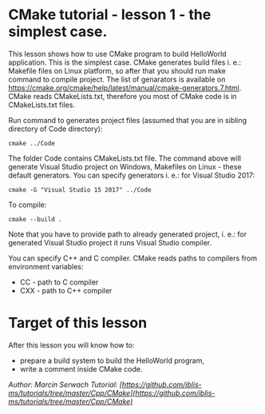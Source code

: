 # CMake tutorial - lesson 1 - the simplest case.
This lesson shows how to use CMake program to build HelloWorld application. This is the simplest case. CMake generates build files i. e.: Makefile files on Linux platform, so after that you should run make command to compile project. The list of genarators is available on https://cmake.org/cmake/help/latest/manual/cmake-generators.7.html. CMake reads CMakeLists.txt, therefore you most of CMake code is in CMakeLists.txt files.

Run command to generates project files (assumed that you are in sibling directory of Code directory):
```
cmake ../Code
```
The folder Code contains CMakeLists.txt file. The command above will generate Visual Studio project on Windows, Makefiles on Linux - these default generators. You can specify generators i. e.: for Visual Studio 2017:
```
cmake -G "Visual Studio 15 2017" ../Code
```

To compile:
```
cmake --build .
```
Note that you have to provide path to already generated project, i. e.: for generated Visual Studio project it runs Visual Studio compiler.

You can specify C++ and C compiler. CMake reads paths to compilers from environment variables:
- CC - path to C compiler
- CXX - path to C++ compiler

# Target of this lesson
After this lesson you will know how to:
- prepare a build system to build the HelloWorld program,
- write a comment inside CMake code.

*Author: Marcin Serwach*
*Tutorial: [https://github.com/iblis-ms/tutorials/tree/master/Cpp/CMake](https://github.com/iblis-ms/tutorials/tree/master/Cpp/CMake)*
